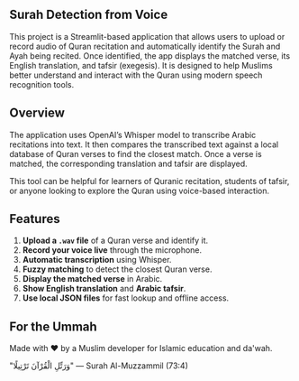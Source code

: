 ## Surah Detection from Voice
This project is a Streamlit-based application that allows users to upload or record audio of Quran recitation and automatically identify the Surah and Ayah being recited. Once identified, the app displays the matched verse, its English translation, and tafsir (exegesis). It is designed to help Muslims better understand and interact with the Quran using modern speech recognition tools.

## Overview
The application uses OpenAI’s Whisper model to transcribe Arabic recitations into text. It then compares the transcribed text against a local database of Quran verses to find the closest match. Once a verse is matched, the corresponding translation and tafsir are displayed.

This tool can be helpful for learners of Quranic recitation, students of tafsir, or anyone looking to explore the Quran using voice-based interaction.

## Features

1. **Upload a `.wav` file** of a Quran verse and identify it.
2. **Record your voice live** through the microphone.
3. **Automatic transcription** using Whisper.
4. **Fuzzy matching** to detect the closest Quran verse.
5. **Display the matched verse** in Arabic.
6. **Show English translation** and **Arabic tafsir**.
7. **Use local JSON files** for fast lookup and offline access.

## For the Ummah
Made with ❤️ by a Muslim developer for Islamic education and da'wah.

  "وَرَتِّلِ الْقُرْآنَ تَرْتِيلًا" — Surah Al-Muzzammil (73:4)

